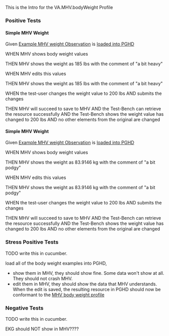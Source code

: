 This is the Intro for the VA.MHV.bodyWeight Profile

### Positive Tests

#### Simple MHV Weight
Given [Example MHV weight Observation](Observation-ex-MHV-weight.html) is [loaded into PGHD](background.html#load-x-into-pghd)

WHEN MHV shows body weight values

THEN MHV shows the weight as 185 lbs with the comment of "a bit heavy"

WHEN MHV edits this values

THEN MHV shows the weight as 185 lbs with the comment of "a bit heavy"

WHEN the test-user changes the weight value to 200 lbs 
AND submits the changes

THEN MHV will succeed to save to MHV
AND the Test-Bench can retrieve the resource successfully
AND the Test-Bench shows the weight value has changed to 200 lbs
AND no other elements from the original are changed

#### Simple MHV Weight
Given [Example MHV weight Observation](Observation-example-weight-min.html) is [loaded into PGHD](background.html#load-x-into-pghd)

WHEN MHV shows body weight values

THEN MHV shows the weight as 83.9146 kg with the comment of "a bit podgy"

WHEN MHV edits this values

THEN MHV shows the weight as 83.9146 kg with the comment of "a bit podgy"

WHEN the test-user changes the weight value to 200 lbs 
AND submits the changes

THEN MHV will succeed to save to MHV
AND the Test-Bench can retrieve the resource successfully
AND the Test-Bench shows the weight value has changed to 200 lbs
AND no other elements from the original are changed

### Stress Positive Tests

TODO write this in cucumber.

load all of the body weight examples into PGHD, 
* show them in MHV, they should show fine. Some data won't show at all. They should not crash MHV.
* edit them in MHV, they should show the data that MHV understands. When the edit is saved, the resulting resource in PGHD should now be conformant to the [MHV body weight profile](StructureDefinition-VA.MHV.bodyWeight.html)

### Negative Tests

TODO write this in cucumber.

EKG should NOT show in MHV????

